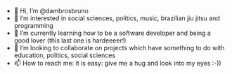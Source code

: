 - 👋 Hi, I’m @dambrosbruno
- 👀 I’m interested in social sciences, politics, music, brazilian jiu jitsu and programming
- 🌱 I’m currently learning how to be a software developer and being a good lover (this last one is hardeeeer!)
- 💞️ I’m looking to collaborate on projects which have something to do with education, politics, social sciences
- 📫 How to reach me: it is easy: give me a hug and look into my eyes :-))

<!---
dambrosbruno/dambrosbruno is a ✨ special ✨ repository because its `README.md` (this file) appears on your GitHub profile.
You can click the Preview link to take a look at your changes.
--->
